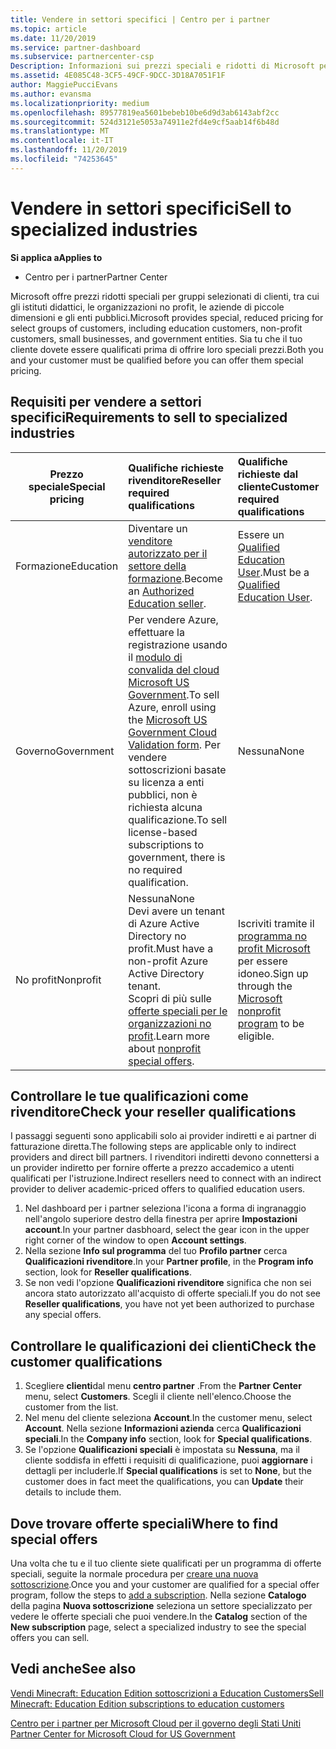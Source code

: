 ```yaml
---
title: Vendere in settori specifici | Centro per i partner
ms.topic: article
ms.date: 11/20/2019
ms.service: partner-dashboard
ms.subservice: partnercenter-csp
Description: Informazioni sui prezzi speciali e ridotti di Microsoft per determinati gruppi di clienti, inclusi i clienti dell'istruzione, i clienti senza scopo di lucro e gli utenti governativi.
ms.assetid: 4E085C48-3CF5-49CF-9DCC-3D18A7051F1F
author: MaggiePucciEvans
ms.author: evansma
ms.localizationpriority: medium
ms.openlocfilehash: 89577819ea5601bebeb10be6d9d3ab6143abf2cc
ms.sourcegitcommit: 524d3121e5053a74911e2fd4e9cf5aab14f6b48d
ms.translationtype: MT
ms.contentlocale: it-IT
ms.lasthandoff: 11/20/2019
ms.locfileid: "74253645"
---
```

# <a name="sell-to-specialized-industries"></a><span data-ttu-id="fa831-103">Vendere in settori specifici</span><span class="sxs-lookup"><span data-stu-id="fa831-103">Sell to specialized industries</span></span>

<span data-ttu-id="fa831-104">**Si applica a**</span><span class="sxs-lookup"><span data-stu-id="fa831-104">**Applies to**</span></span>

-  <span data-ttu-id="fa831-105">Centro per i partner</span><span class="sxs-lookup"><span data-stu-id="fa831-105">Partner Center</span></span>

<span data-ttu-id="fa831-106">Microsoft offre prezzi ridotti speciali per gruppi selezionati di clienti, tra cui gli istituti didattici, le organizzazioni no profit, le aziende di piccole dimensioni e gli enti pubblici.</span><span class="sxs-lookup"><span data-stu-id="fa831-106">Microsoft provides special, reduced pricing for select groups of customers, including education customers, non-profit customers, small businesses, and government entities.</span></span> <span data-ttu-id="fa831-107">Sia tu che il tuo cliente dovete essere qualificati prima di offrire loro speciali prezzi.</span><span class="sxs-lookup"><span data-stu-id="fa831-107">Both you and your customer must be qualified before you can offer them special pricing.</span></span> 

## <a name="requirements-to-sell-to-specialized-industries"></a><span data-ttu-id="fa831-108">Requisiti per vendere a settori specifici</span><span class="sxs-lookup"><span data-stu-id="fa831-108">Requirements to sell to specialized industries</span></span>

|<span data-ttu-id="fa831-109">**Prezzo speciale**</span><span class="sxs-lookup"><span data-stu-id="fa831-109">**Special pricing**</span></span>   |<span data-ttu-id="fa831-110">**Qualifiche richieste rivenditore**</span><span class="sxs-lookup"><span data-stu-id="fa831-110">**Reseller required qualifications**</span></span>   |<span data-ttu-id="fa831-111">**Qualifiche richieste dal cliente**</span><span class="sxs-lookup"><span data-stu-id="fa831-111">**Customer required qualifications**</span></span>   |
|----------------------------|:---------------------------------|:------------------------------------------|
|<span data-ttu-id="fa831-112">Formazione</span><span class="sxs-lookup"><span data-stu-id="fa831-112">Education</span></span>   |<span data-ttu-id="fa831-113">Diventare un [venditore autorizzato per il settore della formazione](https://www.mepn.com).</span><span class="sxs-lookup"><span data-stu-id="fa831-113">Become an [Authorized Education seller](https://www.mepn.com).</span></span>   | <span data-ttu-id="fa831-114">Essere un [Qualified Education User](https://www.microsoftvolumelicensing.com/DocumentSearch.aspx?Mode=3&DocumentTypeId=7).</span><span class="sxs-lookup"><span data-stu-id="fa831-114">Must be a [Qualified Education User](https://www.microsoftvolumelicensing.com/DocumentSearch.aspx?Mode=3&DocumentTypeId=7).</span></span>   |
|<span data-ttu-id="fa831-115">Governo</span><span class="sxs-lookup"><span data-stu-id="fa831-115">Government</span></span>   |<span data-ttu-id="fa831-116">Per vendere Azure, effettuare la registrazione usando il [modulo di convalida del cloud Microsoft US Government](https://azuregov.microsoft.com/csp).</span><span class="sxs-lookup"><span data-stu-id="fa831-116">To sell Azure, enroll using the [Microsoft US Government Cloud Validation form](https://azuregov.microsoft.com/csp).</span></span> <span data-ttu-id="fa831-117">Per vendere sottoscrizioni basate su licenza a enti pubblici, non è richiesta alcuna qualificazione.</span><span class="sxs-lookup"><span data-stu-id="fa831-117">To sell license-based subscriptions to government, there is no required qualification.</span></span>|   <span data-ttu-id="fa831-118">Nessuna</span><span class="sxs-lookup"><span data-stu-id="fa831-118">None</span></span>|
|<span data-ttu-id="fa831-119">No profit</span><span class="sxs-lookup"><span data-stu-id="fa831-119">Nonprofit</span></span>  |<span data-ttu-id="fa831-120">Nessuna</span><span class="sxs-lookup"><span data-stu-id="fa831-120">None</span></span><br><span data-ttu-id="fa831-121">Devi avere un tenant di Azure Active Directory no profit.</span><span class="sxs-lookup"><span data-stu-id="fa831-121">Must have a non-profit Azure Active Directory tenant.</span></span><br><span data-ttu-id="fa831-122">Scopri di più sulle [offerte speciali per le organizzazioni no profit](https://assetsprod.microsoft.com/mpn/nonprofit-skus-in-csp-faq.pdf).</span><span class="sxs-lookup"><span data-stu-id="fa831-122">Learn more about [nonprofit special offers](https://assetsprod.microsoft.com/mpn/nonprofit-skus-in-csp-faq.pdf).</span></span>   |<span data-ttu-id="fa831-123">Iscriviti tramite il [programma no profit Microsoft](https://nonprofit.microsoft.com/#/register) per essere idoneo.</span><span class="sxs-lookup"><span data-stu-id="fa831-123">Sign up through the [Microsoft nonprofit program](https://nonprofit.microsoft.com/#/register) to be eligible.</span></span>   |


## <a name="check-your-reseller-qualifications"></a><span data-ttu-id="fa831-124">Controllare le tue qualificazioni come rivenditore</span><span class="sxs-lookup"><span data-stu-id="fa831-124">Check your reseller qualifications</span></span>

<span data-ttu-id="fa831-125">I passaggi seguenti sono applicabili solo ai provider indiretti e ai partner di fatturazione diretta.</span><span class="sxs-lookup"><span data-stu-id="fa831-125">The following steps are applicable only to indirect providers and direct bill partners.</span></span> <span data-ttu-id="fa831-126">I rivenditori indiretti devono connettersi a un provider indiretto per fornire offerte a prezzo accademico a utenti qualificati per l'istruzione.</span><span class="sxs-lookup"><span data-stu-id="fa831-126">Indirect resellers need to connect with an indirect provider to deliver academic-priced offers to qualified education users.</span></span> 

1.  <span data-ttu-id="fa831-127">Nel dashboard per i partner seleziona l'icona a forma di ingranaggio nell'angolo superiore destro della finestra per aprire **Impostazioni account**.</span><span class="sxs-lookup"><span data-stu-id="fa831-127">In your partner dasbhoard, select the gear icon in the upper right corner of the window to open **Account settings**.</span></span>
2.  <span data-ttu-id="fa831-128">Nella sezione **Info sul programma** del tuo **Profilo partner** cerca **Qualificazioni rivenditore**.</span><span class="sxs-lookup"><span data-stu-id="fa831-128">In your **Partner profile**, in the **Program info** section, look for **Reseller qualifications**.</span></span>
3.  <span data-ttu-id="fa831-129">Se non vedi l'opzione **Qualificazioni rivenditore** significa che non sei ancora stato autorizzato all'acquisto di offerte speciali.</span><span class="sxs-lookup"><span data-stu-id="fa831-129">If you do not see **Reseller qualifications**, you have not yet been authorized to purchase any special offers.</span></span>

## <a name="check-the-customer-qualifications"></a><span data-ttu-id="fa831-130">Controllare le qualificazioni dei clienti</span><span class="sxs-lookup"><span data-stu-id="fa831-130">Check the customer qualifications</span></span>

1.  <span data-ttu-id="fa831-131">Scegliere **clienti**dal menu **centro partner** .</span><span class="sxs-lookup"><span data-stu-id="fa831-131">From the **Partner Center** menu, select **Customers**.</span></span> <span data-ttu-id="fa831-132">Scegli il cliente nell'elenco.</span><span class="sxs-lookup"><span data-stu-id="fa831-132">Choose the customer from the list.</span></span>
2.  <span data-ttu-id="fa831-133">Nel menu del cliente seleziona **Account**.</span><span class="sxs-lookup"><span data-stu-id="fa831-133">In the customer menu, select **Account**.</span></span> <span data-ttu-id="fa831-134">Nella sezione **Informazioni azienda** cerca **Qualificazioni speciali**.</span><span class="sxs-lookup"><span data-stu-id="fa831-134">In the **Company info** section, look for **Special qualifications**.</span></span>
3.  <span data-ttu-id="fa831-135">Se l'opzione **Qualificazioni speciali** è impostata su **Nessuna**, ma il cliente soddisfa in effetti i requisiti di qualificazione, puoi **aggiornare** i dettagli per includerle.</span><span class="sxs-lookup"><span data-stu-id="fa831-135">If **Special qualifications** is set to **None**, but the customer does in fact meet the qualifications, you can **Update** their details to include them.</span></span>

## <a name="where-to-find-special-offers"></a><span data-ttu-id="fa831-136">Dove trovare offerte speciali</span><span class="sxs-lookup"><span data-stu-id="fa831-136">Where to find special offers</span></span>

<span data-ttu-id="fa831-137">Una volta che tu e il tuo cliente siete qualificati per un programma di offerte speciali, seguite la normale procedura per [creare una nuova sottoscrizione](create-a-new-subscription.md).</span><span class="sxs-lookup"><span data-stu-id="fa831-137">Once you and your customer are qualified for a special offer program, follow the steps to [add a subscription](create-a-new-subscription.md).</span></span> <span data-ttu-id="fa831-138">Nella sezione **Catalogo** della pagina **Nuova sottoscrizione** seleziona un settore specializzato per vedere le offerte speciali che puoi vendere.</span><span class="sxs-lookup"><span data-stu-id="fa831-138">In the **Catalog** section of the **New subscription** page, select a specialized industry to see the special offers you can sell.</span></span>

## <a name="see-also"></a><span data-ttu-id="fa831-139">Vedi anche</span><span class="sxs-lookup"><span data-stu-id="fa831-139">See also</span></span>

[<span data-ttu-id="fa831-140">Vendi Minecraft: Education Edition sottoscrizioni a Education Customers</span><span class="sxs-lookup"><span data-stu-id="fa831-140">Sell Minecraft: Education Edition subscriptions to education customers</span></span>](minecraft-subscriptions.md)

[<span data-ttu-id="fa831-141">Centro per i partner per Microsoft Cloud per il governo degli Stati Uniti</span><span class="sxs-lookup"><span data-stu-id="fa831-141"> Partner Center for Microsoft Cloud for US Government</span></span>](partner-center-for-microsoft-us-govt-cloud.md)


 

 

 




